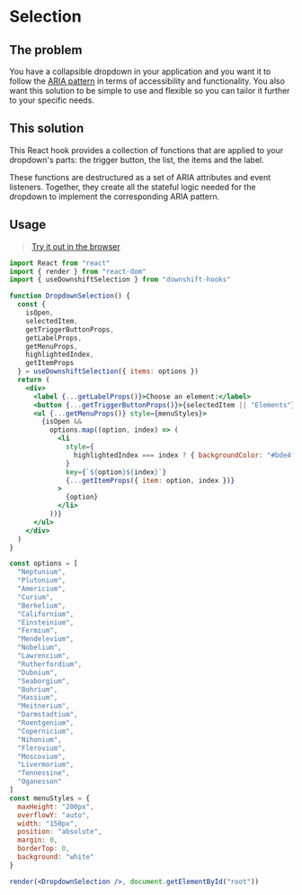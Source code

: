 # Selection

## The problem

You have a collapsible dropdown in your application and you want it to follow the [ARIA pattern][selection] in terms of accessibility and functionality. You also want this solution to be simple to use and flexible so you can tailor it further to your specific needs.

## This solution

This React hook provides a collection of functions that are applied to your dropdown's parts: the trigger button, the list, the items and the label.

These functions are destructured as a set of ARIA attributes and event listeners. Together, they create all the stateful logic needed for the dropdown to implement the corresponding ARIA pattern.

## Usage

> [Try it out in the browser](https://codesandbox.io/s/downshift-hooks-example-ew0em)

```jsx
import React from "react"
import { render } from "react-dom"
import { useDownshiftSelection } from "downshift-hooks"

function DropdownSelection() {
  const {
    isOpen,
    selectedItem,
    getTriggerButtonProps,
    getLabelProps,
    getMenuProps,
    highlightedIndex,
    getItemProps
  } = useDownshiftSelection({ items: options })
  return (
    <div>
      <label {...getLabelProps()}>Choose an element:</label>
      <button {...getTriggerButtonProps()}>{selectedItem || "Elements"}</button>
      <ul {...getMenuProps()} style={menuStyles}>
        {isOpen &&
          options.map((option, index) => (
            <li
              style={
                highlightedIndex === index ? { backgroundColor: "#bde4ff" } : {}
              }
              key={`${option}${index}`}
              {...getItemProps({ item: option, index })}
            >
              {option}
            </li>
          ))}
      </ul>
    </div>
  )
}

const options = [
  "Neptunium",
  "Plutonium",
  "Americium",
  "Curium",
  "Berkelium",
  "Californium",
  "Einsteinium",
  "Fermium",
  "Mendelevium",
  "Nobelium",
  "Lawrencium",
  "Rutherfordium",
  "Dubnium",
  "Seaborgium",
  "Bohrium",
  "Hassium",
  "Meitnerium",
  "Darmstadtium",
  "Roentgenium",
  "Copernicium",
  "Nihonium",
  "Flerovium",
  "Moscovium",
  "Livermorium",
  "Tennessine",
  "Oganesson"
]
const menuStyles = {
  maxHeight: "200px",
  overflowY: "auto",
  width: "150px",
  position: "absolute",
  margin: 0,
  borderTop: 0,
  background: "white"
}

render(<DropdownSelection />, document.getElementById("root"))
```

[selection]: https://www.w3.org/TR/wai-aria-practices/examples/listbox/listbox-collapsible.html
